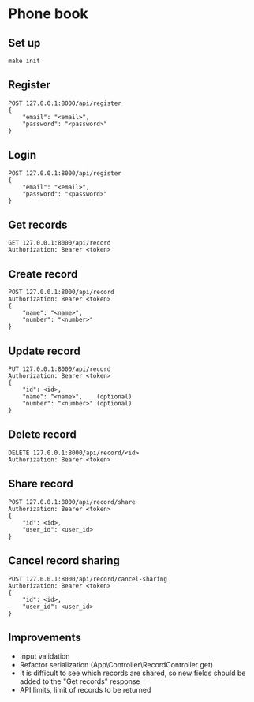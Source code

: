 # Phone book

## Set up
```console
make init
```

## Register
```console
POST 127.0.0.1:8000/api/register
{
    "email": "<email>",
    "password": "<password>"
}
```

## Login
```console
POST 127.0.0.1:8000/api/register
{
    "email": "<email>",
    "password": "<password>"
}
```

## Get records
```console
GET 127.0.0.1:8000/api/record
Authorization: Bearer <token>
```

## Create record
```console
POST 127.0.0.1:8000/api/record
Authorization: Bearer <token>
{
    "name": "<name>",
    "number": "<number>"
}
```

## Update record
```console
PUT 127.0.0.1:8000/api/record
Authorization: Bearer <token>
{
    "id": <id>,
    "name": "<name>",    (optional)
    "number": "<number>" (optional)
}
```

## Delete record
```console
DELETE 127.0.0.1:8000/api/record/<id>
Authorization: Bearer <token>
```

## Share record
```console
POST 127.0.0.1:8000/api/record/share
Authorization: Bearer <token>
{
    "id": <id>,
    "user_id": <user_id>
}
```

## Cancel record sharing
```console
POST 127.0.0.1:8000/api/record/cancel-sharing
Authorization: Bearer <token>
{
    "id": <id>,
    "user_id": <user_id>
}
```

## Improvements
- Input validation
- Refactor serialization (App\Controller\RecordController get)
- It is difficult to see which records are shared, so new fields should be added to the "Get records" response
- API limits, limit of records to be returned

